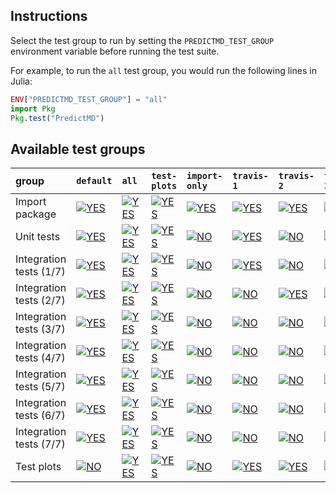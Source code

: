 ## Instructions

Select the test group to run by setting the `PREDICTMD_TEST_GROUP` environment variable before running the test suite.

For example, to run the `all` test group, you would run the following lines in Julia:
```julia
ENV["PREDICTMD_TEST_GROUP"] = "all"
import Pkg
Pkg.test("PredictMD")
```

## Available test groups

| group | `default` | `all` | `test-plots` | `import-only` | `travis-1` | `travis-2` | `travis-3` | `travis-4` | `travis-5` | `travis-6` | `travis-7` |
| :--- | :--- | :--- | :--- | :--- | :--- | :--- | :--- | :--- | :--- | :--- | :--- |
| Import package | <a href="#available-test-groups"><img alt="YES" title="YES" src="https://via.placeholder.com/40x40/00ff00/000000.png?text=+"></a> | <a href="#available-test-groups"><img alt="YES" title="YES" src="https://via.placeholder.com/40x40/00ff00/000000.png?text=+"></a> | <a href="#available-test-groups"><img alt="YES" title="YES" src="https://via.placeholder.com/40x40/00ff00/000000.png?text=+"></a> | <a href="#available-test-groups"><img alt="YES" title="YES" src="https://via.placeholder.com/40x40/00ff00/000000.png?text=+"></a> | <a href="#available-test-groups"><img alt="YES" title="YES" src="https://via.placeholder.com/40x40/00ff00/000000.png?text=+"></a> | <a href="#available-test-groups"><img alt="YES" title="YES" src="https://via.placeholder.com/40x40/00ff00/000000.png?text=+"></a> | <a href="#available-test-groups"><img alt="YES" title="YES" src="https://via.placeholder.com/40x40/00ff00/000000.png?text=+"></a> | <a href="#available-test-groups"><img alt="YES" title="YES" src="https://via.placeholder.com/40x40/00ff00/000000.png?text=+"></a> | <a href="#available-test-groups"><img alt="YES" title="YES" src="https://via.placeholder.com/40x40/00ff00/000000.png?text=+"></a> | <a href="#available-test-groups"><img alt="YES" title="YES" src="https://via.placeholder.com/40x40/00ff00/000000.png?text=+"></a> | <a href="#available-test-groups"><img alt="YES" title="YES" src="https://via.placeholder.com/40x40/00ff00/000000.png?text=+"></a> |
| Unit tests | <a href="#available-test-groups"><img alt="YES" title="YES" src="https://via.placeholder.com/40x40/00ff00/000000.png?text=+"></a> | <a href="#available-test-groups"><img alt="YES" title="YES" src="https://via.placeholder.com/40x40/00ff00/000000.png?text=+"></a> | <a href="#available-test-groups"><img alt="YES" title="YES" src="https://via.placeholder.com/40x40/00ff00/000000.png?text=+"></a> | <a href="#available-test-groups"><img alt="NO" title="NO" src="https://via.placeholder.com/40x40/ff0000/ffffff.png?text=+"></a> | <a href="#available-test-groups"><img alt="YES" title="YES" src="https://via.placeholder.com/40x40/00ff00/000000.png?text=+"></a> | <a href="#available-test-groups"><img alt="NO" title="NO" src="https://via.placeholder.com/40x40/ff0000/ffffff.png?text=+"></a> | <a href="#available-test-groups"><img alt="NO" title="NO" src="https://via.placeholder.com/40x40/ff0000/ffffff.png?text=+"></a> | <a href="#available-test-groups"><img alt="NO" title="NO" src="https://via.placeholder.com/40x40/ff0000/ffffff.png?text=+"></a> | <a href="#available-test-groups"><img alt="NO" title="NO" src="https://via.placeholder.com/40x40/ff0000/ffffff.png?text=+"></a> | <a href="#available-test-groups"><img alt="NO" title="NO" src="https://via.placeholder.com/40x40/ff0000/ffffff.png?text=+"></a> | <a href="#available-test-groups"><img alt="NO" title="NO" src="https://via.placeholder.com/40x40/ff0000/ffffff.png?text=+"></a> |
| Integration tests (1/7) | <a href="#available-test-groups"><img alt="YES" title="YES" src="https://via.placeholder.com/40x40/00ff00/000000.png?text=+"></a> | <a href="#available-test-groups"><img alt="YES" title="YES" src="https://via.placeholder.com/40x40/00ff00/000000.png?text=+"></a> | <a href="#available-test-groups"><img alt="YES" title="YES" src="https://via.placeholder.com/40x40/00ff00/000000.png?text=+"></a> | <a href="#available-test-groups"><img alt="NO" title="NO" src="https://via.placeholder.com/40x40/ff0000/ffffff.png?text=+"></a> | <a href="#available-test-groups"><img alt="YES" title="YES" src="https://via.placeholder.com/40x40/00ff00/000000.png?text=+"></a> | <a href="#available-test-groups"><img alt="NO" title="NO" src="https://via.placeholder.com/40x40/ff0000/ffffff.png?text=+"></a> | <a href="#available-test-groups"><img alt="NO" title="NO" src="https://via.placeholder.com/40x40/ff0000/ffffff.png?text=+"></a> | <a href="#available-test-groups"><img alt="NO" title="NO" src="https://via.placeholder.com/40x40/ff0000/ffffff.png?text=+"></a> | <a href="#available-test-groups"><img alt="NO" title="NO" src="https://via.placeholder.com/40x40/ff0000/ffffff.png?text=+"></a> | <a href="#available-test-groups"><img alt="NO" title="NO" src="https://via.placeholder.com/40x40/ff0000/ffffff.png?text=+"></a> | <a href="#available-test-groups"><img alt="NO" title="NO" src="https://via.placeholder.com/40x40/ff0000/ffffff.png?text=+"></a> |
| Integration tests (2/7) | <a href="#available-test-groups"><img alt="YES" title="YES" src="https://via.placeholder.com/40x40/00ff00/000000.png?text=+"></a> | <a href="#available-test-groups"><img alt="YES" title="YES" src="https://via.placeholder.com/40x40/00ff00/000000.png?text=+"></a> | <a href="#available-test-groups"><img alt="YES" title="YES" src="https://via.placeholder.com/40x40/00ff00/000000.png?text=+"></a> | <a href="#available-test-groups"><img alt="NO" title="NO" src="https://via.placeholder.com/40x40/ff0000/ffffff.png?text=+"></a> | <a href="#available-test-groups"><img alt="NO" title="NO" src="https://via.placeholder.com/40x40/ff0000/ffffff.png?text=+"></a> | <a href="#available-test-groups"><img alt="YES" title="YES" src="https://via.placeholder.com/40x40/00ff00/000000.png?text=+"></a> | <a href="#available-test-groups"><img alt="NO" title="NO" src="https://via.placeholder.com/40x40/ff0000/ffffff.png?text=+"></a> | <a href="#available-test-groups"><img alt="NO" title="NO" src="https://via.placeholder.com/40x40/ff0000/ffffff.png?text=+"></a> | <a href="#available-test-groups"><img alt="NO" title="NO" src="https://via.placeholder.com/40x40/ff0000/ffffff.png?text=+"></a> | <a href="#available-test-groups"><img alt="NO" title="NO" src="https://via.placeholder.com/40x40/ff0000/ffffff.png?text=+"></a> | <a href="#available-test-groups"><img alt="NO" title="NO" src="https://via.placeholder.com/40x40/ff0000/ffffff.png?text=+"></a> |
| Integration tests (3/7) | <a href="#available-test-groups"><img alt="YES" title="YES" src="https://via.placeholder.com/40x40/00ff00/000000.png?text=+"></a> | <a href="#available-test-groups"><img alt="YES" title="YES" src="https://via.placeholder.com/40x40/00ff00/000000.png?text=+"></a> | <a href="#available-test-groups"><img alt="YES" title="YES" src="https://via.placeholder.com/40x40/00ff00/000000.png?text=+"></a> | <a href="#available-test-groups"><img alt="NO" title="NO" src="https://via.placeholder.com/40x40/ff0000/ffffff.png?text=+"></a> | <a href="#available-test-groups"><img alt="NO" title="NO" src="https://via.placeholder.com/40x40/ff0000/ffffff.png?text=+"></a> | <a href="#available-test-groups"><img alt="NO" title="NO" src="https://via.placeholder.com/40x40/ff0000/ffffff.png?text=+"></a> | <a href="#available-test-groups"><img alt="YES" title="YES" src="https://via.placeholder.com/40x40/00ff00/000000.png?text=+"></a> | <a href="#available-test-groups"><img alt="NO" title="NO" src="https://via.placeholder.com/40x40/ff0000/ffffff.png?text=+"></a> | <a href="#available-test-groups"><img alt="NO" title="NO" src="https://via.placeholder.com/40x40/ff0000/ffffff.png?text=+"></a> | <a href="#available-test-groups"><img alt="NO" title="NO" src="https://via.placeholder.com/40x40/ff0000/ffffff.png?text=+"></a> | <a href="#available-test-groups"><img alt="NO" title="NO" src="https://via.placeholder.com/40x40/ff0000/ffffff.png?text=+"></a> |
| Integration tests (4/7) | <a href="#available-test-groups"><img alt="YES" title="YES" src="https://via.placeholder.com/40x40/00ff00/000000.png?text=+"></a> | <a href="#available-test-groups"><img alt="YES" title="YES" src="https://via.placeholder.com/40x40/00ff00/000000.png?text=+"></a> | <a href="#available-test-groups"><img alt="YES" title="YES" src="https://via.placeholder.com/40x40/00ff00/000000.png?text=+"></a> | <a href="#available-test-groups"><img alt="NO" title="NO" src="https://via.placeholder.com/40x40/ff0000/ffffff.png?text=+"></a> | <a href="#available-test-groups"><img alt="NO" title="NO" src="https://via.placeholder.com/40x40/ff0000/ffffff.png?text=+"></a> | <a href="#available-test-groups"><img alt="NO" title="NO" src="https://via.placeholder.com/40x40/ff0000/ffffff.png?text=+"></a> | <a href="#available-test-groups"><img alt="NO" title="NO" src="https://via.placeholder.com/40x40/ff0000/ffffff.png?text=+"></a> | <a href="#available-test-groups"><img alt="YES" title="YES" src="https://via.placeholder.com/40x40/00ff00/000000.png?text=+"></a> | <a href="#available-test-groups"><img alt="NO" title="NO" src="https://via.placeholder.com/40x40/ff0000/ffffff.png?text=+"></a> | <a href="#available-test-groups"><img alt="NO" title="NO" src="https://via.placeholder.com/40x40/ff0000/ffffff.png?text=+"></a> | <a href="#available-test-groups"><img alt="NO" title="NO" src="https://via.placeholder.com/40x40/ff0000/ffffff.png?text=+"></a> |
| Integration tests (5/7) | <a href="#available-test-groups"><img alt="YES" title="YES" src="https://via.placeholder.com/40x40/00ff00/000000.png?text=+"></a> | <a href="#available-test-groups"><img alt="YES" title="YES" src="https://via.placeholder.com/40x40/00ff00/000000.png?text=+"></a> | <a href="#available-test-groups"><img alt="YES" title="YES" src="https://via.placeholder.com/40x40/00ff00/000000.png?text=+"></a> | <a href="#available-test-groups"><img alt="NO" title="NO" src="https://via.placeholder.com/40x40/ff0000/ffffff.png?text=+"></a> | <a href="#available-test-groups"><img alt="NO" title="NO" src="https://via.placeholder.com/40x40/ff0000/ffffff.png?text=+"></a> | <a href="#available-test-groups"><img alt="NO" title="NO" src="https://via.placeholder.com/40x40/ff0000/ffffff.png?text=+"></a> | <a href="#available-test-groups"><img alt="NO" title="NO" src="https://via.placeholder.com/40x40/ff0000/ffffff.png?text=+"></a> | <a href="#available-test-groups"><img alt="NO" title="NO" src="https://via.placeholder.com/40x40/ff0000/ffffff.png?text=+"></a> | <a href="#available-test-groups"><img alt="YES" title="YES" src="https://via.placeholder.com/40x40/00ff00/000000.png?text=+"></a> | <a href="#available-test-groups"><img alt="NO" title="NO" src="https://via.placeholder.com/40x40/ff0000/ffffff.png?text=+"></a> | <a href="#available-test-groups"><img alt="NO" title="NO" src="https://via.placeholder.com/40x40/ff0000/ffffff.png?text=+"></a> |
| Integration tests (6/7) | <a href="#available-test-groups"><img alt="YES" title="YES" src="https://via.placeholder.com/40x40/00ff00/000000.png?text=+"></a> | <a href="#available-test-groups"><img alt="YES" title="YES" src="https://via.placeholder.com/40x40/00ff00/000000.png?text=+"></a> | <a href="#available-test-groups"><img alt="YES" title="YES" src="https://via.placeholder.com/40x40/00ff00/000000.png?text=+"></a> | <a href="#available-test-groups"><img alt="NO" title="NO" src="https://via.placeholder.com/40x40/ff0000/ffffff.png?text=+"></a> | <a href="#available-test-groups"><img alt="NO" title="NO" src="https://via.placeholder.com/40x40/ff0000/ffffff.png?text=+"></a> | <a href="#available-test-groups"><img alt="NO" title="NO" src="https://via.placeholder.com/40x40/ff0000/ffffff.png?text=+"></a> | <a href="#available-test-groups"><img alt="NO" title="NO" src="https://via.placeholder.com/40x40/ff0000/ffffff.png?text=+"></a> | <a href="#available-test-groups"><img alt="NO" title="NO" src="https://via.placeholder.com/40x40/ff0000/ffffff.png?text=+"></a> | <a href="#available-test-groups"><img alt="NO" title="NO" src="https://via.placeholder.com/40x40/ff0000/ffffff.png?text=+"></a> | <a href="#available-test-groups"><img alt="YES" title="YES" src="https://via.placeholder.com/40x40/00ff00/000000.png?text=+"></a> | <a href="#available-test-groups"><img alt="NO" title="NO" src="https://via.placeholder.com/40x40/ff0000/ffffff.png?text=+"></a> |
| Integration tests (7/7) | <a href="#available-test-groups"><img alt="YES" title="YES" src="https://via.placeholder.com/40x40/00ff00/000000.png?text=+"></a> | <a href="#available-test-groups"><img alt="YES" title="YES" src="https://via.placeholder.com/40x40/00ff00/000000.png?text=+"></a> | <a href="#available-test-groups"><img alt="YES" title="YES" src="https://via.placeholder.com/40x40/00ff00/000000.png?text=+"></a> | <a href="#available-test-groups"><img alt="NO" title="NO" src="https://via.placeholder.com/40x40/ff0000/ffffff.png?text=+"></a> | <a href="#available-test-groups"><img alt="NO" title="NO" src="https://via.placeholder.com/40x40/ff0000/ffffff.png?text=+"></a> | <a href="#available-test-groups"><img alt="NO" title="NO" src="https://via.placeholder.com/40x40/ff0000/ffffff.png?text=+"></a> | <a href="#available-test-groups"><img alt="NO" title="NO" src="https://via.placeholder.com/40x40/ff0000/ffffff.png?text=+"></a> | <a href="#available-test-groups"><img alt="NO" title="NO" src="https://via.placeholder.com/40x40/ff0000/ffffff.png?text=+"></a> | <a href="#available-test-groups"><img alt="NO" title="NO" src="https://via.placeholder.com/40x40/ff0000/ffffff.png?text=+"></a> | <a href="#available-test-groups"><img alt="NO" title="NO" src="https://via.placeholder.com/40x40/ff0000/ffffff.png?text=+"></a> | <a href="#available-test-groups"><img alt="YES" title="YES" src="https://via.placeholder.com/40x40/00ff00/000000.png?text=+"></a> |
| Test plots | <a href="#available-test-groups"><img alt="NO" title="NO" src="https://via.placeholder.com/40x40/ff0000/ffffff.png?text=+"></a> | <a href="#available-test-groups"><img alt="YES" title="YES" src="https://via.placeholder.com/40x40/00ff00/000000.png?text=+"></a> | <a href="#available-test-groups"><img alt="YES" title="YES" src="https://via.placeholder.com/40x40/00ff00/000000.png?text=+"></a> | <a href="#available-test-groups"><img alt="NO" title="NO" src="https://via.placeholder.com/40x40/ff0000/ffffff.png?text=+"></a> | <a href="#available-test-groups"><img alt="YES" title="YES" src="https://via.placeholder.com/40x40/00ff00/000000.png?text=+"></a> | <a href="#available-test-groups"><img alt="YES" title="YES" src="https://via.placeholder.com/40x40/00ff00/000000.png?text=+"></a> | <a href="#available-test-groups"><img alt="YES" title="YES" src="https://via.placeholder.com/40x40/00ff00/000000.png?text=+"></a> | <a href="#available-test-groups"><img alt="YES" title="YES" src="https://via.placeholder.com/40x40/00ff00/000000.png?text=+"></a> | <a href="#available-test-groups"><img alt="YES" title="YES" src="https://via.placeholder.com/40x40/00ff00/000000.png?text=+"></a> | <a href="#available-test-groups"><img alt="YES" title="YES" src="https://via.placeholder.com/40x40/00ff00/000000.png?text=+"></a> | <a href="#available-test-groups"><img alt="YES" title="YES" src="https://via.placeholder.com/40x40/00ff00/000000.png?text=+"></a> |
